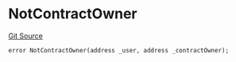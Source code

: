 # NotContractOwner
[Git Source](https://github.com/thrackle-io/rules-engine/blob/0add9b8cd140006448dad92dd54fc23fca23f012/src/client/token/handler/diamond/HandlerDiamondLib.sol)


```solidity
error NotContractOwner(address _user, address _contractOwner);
```

